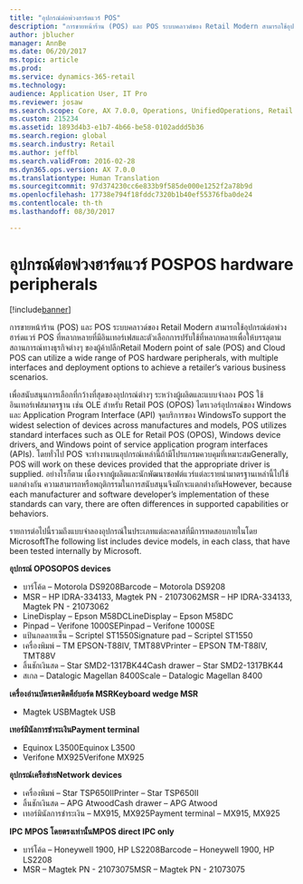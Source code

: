 ```yaml
---
title: "อุปกรณ์ต่อพ่วงฮาร์ดแวร์ POS"
description: "การขายหน้าร้าน (POS) และ POS ระบบคลาวด์ของ Retail Modern สามารถใช้อุปกรณ์ต่อพ่วงฮาร์ดแวร์ POS ที่หลากหลายที่มีอินเทอร์เฟสและตัวเลือกการปรับใช้ที่หลากหลายเพื่อให้บรรลุตามสถานการณ์ทางธุรกิจต่างๆ ของผู้ค้าปลีก"
author: jblucher
manager: AnnBe
ms.date: 06/20/2017
ms.topic: article
ms.prod: 
ms.service: dynamics-365-retail
ms.technology: 
audience: Application User, IT Pro
ms.reviewer: josaw
ms.search.scope: Core, AX 7.0.0, Operations, UnifiedOperations, Retail
ms.custom: 215234
ms.assetid: 1893d4b3-e1b7-4b66-be58-0102addd5b36
ms.search.region: global
ms.search.industry: Retail
ms.author: jeffbl
ms.search.validFrom: 2016-02-28
ms.dyn365.ops.version: AX 7.0.0
ms.translationtype: Human Translation
ms.sourcegitcommit: 97d374230cc6e833b9f585de000e1252f2a78b9d
ms.openlocfilehash: 17738e794f18fddc7320b1b40ef55376fba0de24
ms.contentlocale: th-th
ms.lasthandoff: 08/30/2017

---
```


# <a name="pos-hardware-peripherals"></a><span data-ttu-id="b7726-103">อุปกรณ์ต่อพ่วงฮาร์ดแวร์ POS</span><span class="sxs-lookup"><span data-stu-id="b7726-103">POS hardware peripherals</span></span>

[!include[banner](includes/banner.md)]


<span data-ttu-id="b7726-104">การขายหน้าร้าน (POS) และ POS ระบบคลาวด์ของ Retail Modern สามารถใช้อุปกรณ์ต่อพ่วงฮาร์ดแวร์ POS ที่หลากหลายที่มีอินเทอร์เฟสและตัวเลือกการปรับใช้ที่หลากหลายเพื่อให้บรรลุตามสถานการณ์ทางธุรกิจต่างๆ ของผู้ค้าปลีก</span><span class="sxs-lookup"><span data-stu-id="b7726-104">Retail Modern point of sale (POS) and Cloud POS can utilize a wide range of POS hardware peripherals, with multiple interfaces and deployment options to achieve a retailer’s various business scenarios.</span></span> 

<span data-ttu-id="b7726-105">เพื่อสนับสนุนการเลือกที่กว้างที่สุดของอุปกรณ์ต่างๆ ระหว่างผู้ผลิตและแบบจำลอง POS ใช้อินเทอร์เฟสมาตรฐาน เช่น OLE สำหรับ Retail POS (OPOS) ไดรเวอร์อุปกรณ์ของ Windows และ Application Program Interface (API) จุดบริการของ Windows</span><span class="sxs-lookup"><span data-stu-id="b7726-105">To support the widest selection of devices across manufactures and models, POS utilizes standard interfaces such as OLE for Retail POS (OPOS), Windows device drivers, and Windows point of service application program interfaces (APIs).</span></span> <span data-ttu-id="b7726-106">โดยทั่วไป POS จะทำงานบนอุปกรณ์เหล่านี้ถ้ามีโปรแกรมควบคุมที่เหมาะสม</span><span class="sxs-lookup"><span data-stu-id="b7726-106">Generally, POS will work on these devices provided that the appropriate driver is supplied.</span></span> <span data-ttu-id="b7726-107">อย่างไรก็ตาม เนื่องจากผู้ผลิตและนักพัฒนาซอฟต์แวร์แต่ละรายนำมาตรฐานเหล่านี้ไปใช้แตกต่างกัน ความสามารถหรือพฤติกรรมในการสนับสนุนจึงมักจะแตกต่างกัน</span><span class="sxs-lookup"><span data-stu-id="b7726-107">However, because each manufacturer and software developer’s implementation of these standards can vary, there are often differences in supported capabilities or behaviors.</span></span>

<span data-ttu-id="b7726-108">รายการต่อไปนี้รวมถึงแบบจำลองอุปกรณ์ในประเภทแต่ละคลาสที่มีการทดสอบภายในโดย Microsoft</span><span class="sxs-lookup"><span data-stu-id="b7726-108">The following list includes device models, in each class, that have been tested internally by Microsoft.</span></span>

<span data-ttu-id="b7726-109">**อุปกรณ์ OPOS**</span><span class="sxs-lookup"><span data-stu-id="b7726-109">**OPOS devices**</span></span>

-   <span data-ttu-id="b7726-110">บาร์โค้ด – Motorola DS9208</span><span class="sxs-lookup"><span data-stu-id="b7726-110">Barcode – Motorola DS9208</span></span>
-   <span data-ttu-id="b7726-111">MSR – HP IDRA-334133, Magtek PN - 21073062</span><span class="sxs-lookup"><span data-stu-id="b7726-111">MSR – HP IDRA-334133, Magtek PN - 21073062</span></span>
-   <span data-ttu-id="b7726-112">LineDisplay – Epson M58DC</span><span class="sxs-lookup"><span data-stu-id="b7726-112">LineDisplay – Epson M58DC</span></span>
-   <span data-ttu-id="b7726-113">Pinpad – Verifone 1000SE</span><span class="sxs-lookup"><span data-stu-id="b7726-113">Pinpad – Verifone 1000SE</span></span>
-   <span data-ttu-id="b7726-114">แป้นกดลายเซ็น – Scriptel ST1550</span><span class="sxs-lookup"><span data-stu-id="b7726-114">Signature pad – Scriptel ST1550</span></span>
-   <span data-ttu-id="b7726-115">เครื่องพิมพ์ – TM EPSON-T88IV, TMT88V</span><span class="sxs-lookup"><span data-stu-id="b7726-115">Printer – EPSON TM-T88IV, TMT88V</span></span>
-   <span data-ttu-id="b7726-116">ลิ้นชักเงินสด – Star SMD2-1317BK44</span><span class="sxs-lookup"><span data-stu-id="b7726-116">Cash drawer – Star SMD2-1317BK44</span></span>
-   <span data-ttu-id="b7726-117">สเกล – Datalogic Magellan 8400</span><span class="sxs-lookup"><span data-stu-id="b7726-117">Scale – Datalogic Magellan 8400</span></span>

<span data-ttu-id="b7726-118">**เครื่องอ่านบัตรเครดิตคีย์บอร์ด MSR**</span><span class="sxs-lookup"><span data-stu-id="b7726-118">**Keyboard wedge MSR**</span></span>

-   <span data-ttu-id="b7726-119">Magtek USB</span><span class="sxs-lookup"><span data-stu-id="b7726-119">Magtek USB</span></span>

<span data-ttu-id="b7726-120">**เทอร์มินัลการชำระเงิน**</span><span class="sxs-lookup"><span data-stu-id="b7726-120">**Payment terminal**</span></span>

-   <span data-ttu-id="b7726-121">Equinox L3500</span><span class="sxs-lookup"><span data-stu-id="b7726-121">Equinox L3500</span></span>
-   <span data-ttu-id="b7726-122">Verifone MX925</span><span class="sxs-lookup"><span data-stu-id="b7726-122">Verifone MX925</span></span>

<span data-ttu-id="b7726-123">**อุปกรณ์เครือข่าย**</span><span class="sxs-lookup"><span data-stu-id="b7726-123">**Network devices**</span></span>

-   <span data-ttu-id="b7726-124">เครื่องพิมพ์ – Star TSP650II</span><span class="sxs-lookup"><span data-stu-id="b7726-124">Printer – Star TSP650II</span></span>
-   <span data-ttu-id="b7726-125">ลิ้นชักเงินสด – APG Atwood</span><span class="sxs-lookup"><span data-stu-id="b7726-125">Cash drawer – APG Atwood</span></span>
-   <span data-ttu-id="b7726-126">เทอร์มินัลการชำระเงิน – MX915, MX925</span><span class="sxs-lookup"><span data-stu-id="b7726-126">Payment terminal – MX915, MX925</span></span>

<span data-ttu-id="b7726-127">**IPC MPOS โดยตรงเท่านั้น**</span><span class="sxs-lookup"><span data-stu-id="b7726-127">**MPOS direct IPC only**</span></span>

-   <span data-ttu-id="b7726-128">บาร์โค้ด – Honeywell 1900, HP LS2208</span><span class="sxs-lookup"><span data-stu-id="b7726-128">Barcode – Honeywell 1900, HP LS2208</span></span>
-   <span data-ttu-id="b7726-129">MSR – Magtek PN - 21073075</span><span class="sxs-lookup"><span data-stu-id="b7726-129">MSR – Magtek PN - 21073075</span></span>





